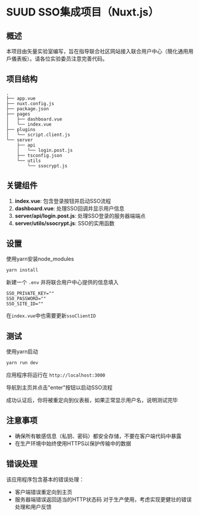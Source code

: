# SUUD SSO集成项目（Nuxt.js）

## 概述
本项目由矢量实验室编写，旨在指导联合社区网站接入联合用户中心（簡化通用用戶儀表板）。请各位实验委员注意完善代码。

## 项目结构
```
.
├── app.vue
├── nuxt.config.js
├── package.json
├── pages
│   ├── dashboard.vue
│   └── index.vue
├── plugins
│   └── script.client.js
└── server
    ├── api
    │   └── login.post.js
    ├── tsconfig.json
    └── utils
        └── ssocrypt.js
```

## 关键组件
1. **index.vue**: 包含登录按钮并启动SSO流程
2. **dashboard.vue**: 处理SSO回调并显示用户信息
3. **server/api/login.post.js**: 处理SSO登录的服务器端端点
4. **server/utils/ssocrypt.js**: SSO的实用函数

## 设置
使用yarn安装node_modules
```bash
yarn install
```

新建一个 `.env` 并将联合用户中心提供的信息填入

```dotenv
SSO_PRIVATE_KEY=""
SSO_PASSWORD=""
SSO_SITE_ID=""
```

在`index.vue`中也需要更新`ssoClientID`

## 测试
使用yarn启动
```bash
yarn run dev
```

应用程序将运行在 `http://localhost:3000`

导航到主页并点击"enter"按钮以启动SSO流程

成功认证后，你将被重定向到仪表板，如果正常显示用户名，说明测试完毕

## 注意事项
- 确保所有敏感信息（私钥、密码）都安全存储，不要在客户端代码中暴露
- 在生产环境中始终使用HTTPS以保护传输中的数据

## 错误处理
该应用程序包含基本的错误处理：
- 客户端错误重定向到主页
- 服务器端错误返回适当的HTTP状态码
对于生产使用，考虑实现更健壮的错误处理和用户反馈